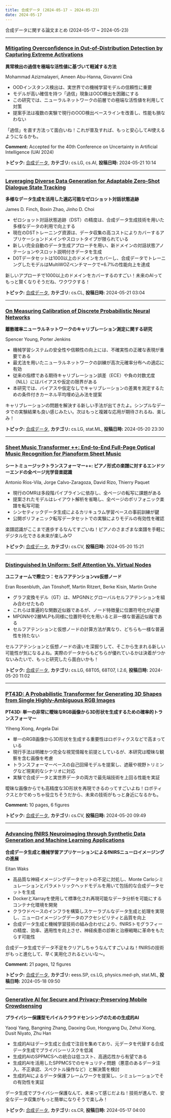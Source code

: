 ```yaml
---
title: 合成データ (2024-05-17 ~ 2024-05-23)
date: 2024-05-17
---
```


合成データに関する論文まとめ (2024-05-17 ~ 2024-05-23)


- - -

### [Mitigating Overconfidence in Out-of-Distribution Detection by Capturing Extreme Activations](http://arxiv.org/abs/2405.12658)

**異常検出の過信を極端な活性値に基づいて軽減する方法**

Mohammad Azizmalayeri, Ameen Abu-Hanna, Giovanni Cinà

- OODインスタンス検出は、実世界での機械学習モデルの信頼性に重要
- モデルが高い確信を持つ「過信」現象はOOD検出を困難にする
- この研究では、ニューラルネットワークの前層での極端な活性値を利用して対策
- 提案手法は複数の実験で現行のOOD検出ベースラインを改善し、性能も損なわない

「過信」を直す方法って面白いね！これが普及すれば、もっと安心してAI使えるようになるかも。

**Comment:** Accepted for the 40th Conference on Uncertainty in Artificial   Intelligence (UAI 2024)

**トピック:** [合成データ](../../sd), **カテゴリ:** cs.LG, cs.AI, **投稿日時:** 2024-05-21 10:14


- - -

### [Leveraging Diverse Data Generation for Adaptable Zero-Shot Dialogue State Tracking](http://arxiv.org/abs/2405.12468)

**多様なデータ生成を活用した適応可能なゼロショット対話状態追跡**

James D. Finch, Boxin Zhao, Jinho D. Choi

- ゼロショット対話状態追跡（DST）の精度は、合成データ生成技術を用いた多様なデータの利用で向上する
- 現在のDSTトレーニング資源は、データ収集の高コストによりカバーするアプリケーションドメインやスロットタイプが限られている
- 新しい完全自動のデータ生成アプローチを用い、新ドメインの対話状態アノテーションやスロット説明付きデータを生成
- D0Tデータセットは1000以上のドメインをカバーし、合成データでトレーニングしたモデルはMultiWOZベンチマークで+6.7%の性能向上を達成

新しいアプローチで1000以上のドメインをカバーするのすごい！未来のAIってもっと賢くなりそうだね、ワクワクする！



**トピック:** [合成データ](../../sd), **カテゴリ:** cs.CL, **投稿日時:** 2024-05-21 03:04


- - -

### [On Measuring Calibration of Discrete Probabilistic Neural Networks](http://arxiv.org/abs/2405.12412)

**離散確率ニューラルネットワークのキャリブレーション測定に関する研究**

Spencer Young, Porter Jenkins

- 機械学習システムの安全性や信頼性の向上には、不確実性の正確な表現が重要である
- 最尤法を用いたニューラルネットワークの訓練が高次元確率分布への適応に有効
- 従来の指標である期待キャリブレーション誤差（ECE）や負の対数尤度（NLL）にはバイアスや仮定の限界がある
- 本研究では、バイアスや仮定なしでキャリブレーションの差異を測定するための条件付きカーネル平均埋め込み法を提案

キャリブレーションの問題を解決する新しい手法が出てきたよ。シンプルなデータでの実験結果も良い感じみたい。次はもっと複雑な応用が期待されるね、楽しみ！



**トピック:** [合成データ](../../sd), **カテゴリ:** cs.LG, stat.ML, **投稿日時:** 2024-05-20 23:30


- - -

### [Sheet Music Transformer ++: End-to-End Full-Page Optical Music Recognition for Pianoform Sheet Music](http://arxiv.org/abs/2405.12105)

**シートミュージックトランスフォーマー++: ピアノ形式の楽譜に対するエンドツーエンドの全ページ光学音楽認識**

Antonio Ríos-Vila, Jorge Calvo-Zaragoza, David Rizo, Thierry Paquet

- 現行のOMRは多段階パイプラインに依存し、全ページの転写に課題がある
- 提案されたモデルはレイアウト解析を省略し、全ページのポリフォニック楽譜を転写可能
- シンセティックデータ生成によるカリキュラム学習ベースの事前訓練が鍵
- 公開ポリフォニック転写データセットでの実験によりモデルの有効性を確認

楽譜認識がここまで進歩するなんてすごいね！ピアノのさまざまな楽譜を手軽にデジタル化できる未来が楽しみ♡



**トピック:** [合成データ](../../sd), **カテゴリ:** cs.CV, **投稿日時:** 2024-05-20 15:21


- - -

### [Distinguished In Uniform: Self Attention Vs. Virtual Nodes](http://arxiv.org/abs/2405.11951)

**ユニフォームで際立つ：セルフアテンションvs仮想ノード**

Eran Rosenbluth, Jan Tönshoff, Martin Ritzert, Berke Kisin, Martin Grohe

- グラフ変換モデル（GT）は、MPGNNとグローバルセルフアテンションを組み合わせたもの
- これらは普遍的な関数近似器であるが、ノード特徴量に位置符号化が必要
- MPGNNや2層MLPも同様に位置符号化を用いると非一様な普遍近似器である
- セルフアテンションと仮想ノードの計算方法が異なり、どちらも一様な普遍性を持たない

セルフアテンションと仮想ノードの違いを深掘りして、そこから生まれる新しい可能性が気になるよね。実際のデータからもどちらが優れているかは決着がつかないみたいで、もっと研究したら面白いかも！



**トピック:** [合成データ](../../sd), **カテゴリ:** cs.LG, 68T05, 68T07, I.2.6, **投稿日時:** 2024-05-20 11:02


- - -

### [PT43D: A Probabilistic Transformer for Generating 3D Shapes from Single Highly-Ambiguous RGB Images](http://arxiv.org/abs/2405.11914)

**PT43D: 単一の非常に曖昧なRGB画像から3D形状を生成するための確率的トランスフォーマー**

Yiheng Xiong, Angela Dai

- 単一のRGB画像から3D形状を生成する重要性はロボティクスなどで高まっている
- 現行手法は明確かつ完全な視覚情報を前提としているが、本研究は曖昧な観察を含む画像を考慮
- トランスフォーマーベースの自己回帰モデルを提案し、遮蔽や視野トリミングなど現実的なシナリオに対応
- 実験で合成データと実世界データの両方で最先端技術を上回る性能を実証

曖昧な画像からでも高精度な3D形状を再現できるのってすごいよね！ロボティクスとかでめっちゃ役立ちそうだから、未来の技術がもっと身近になるかも。

**Comment:** 10 pages, 6 figures

**トピック:** [合成データ](../../sd), **カテゴリ:** cs.CV, **投稿日時:** 2024-05-20 09:49


- - -

### [Advancing fNIRS Neuroimaging through Synthetic Data Generation and Machine Learning Applications](http://arxiv.org/abs/2405.11242)

**合成データ生成と機械学習アプリケーションによるfNIRSニューロイメージングの進展**

Eitan Waks

- 高品質な神経イメージングデータセットの不足に対処し、Monte Carloシミュレーションとパラメトリックヘッドモデルを用いて包括的な合成データセットを生成
- DockerとXarrayを使用して標準化され再現可能なデータ分析を可能にするコンテナ化環境を開発
- クラウドベースのインフラを構築しスケーラブルなデータ生成と処理を実現し、ニューロイメージングデータのアクセシビリティと品質を向上
- 合成データ生成と機械学習技術の組み合わせにより、fNIRSトモグラフィーの精度、効率、適用性を向上させ、神経疾患の診断と治療戦略に革命をもたらす可能性

合成データ生成でデータ不足をクリアしちゃうなんてすごいよね！fNIRSの技術がもっと進化して、早く実用化されるといいな～。

**Comment:** 21 pages, 12 figures

**トピック:** [合成データ](../../sd), **カテゴリ:** eess.SP, cs.LG, physics.med-ph, stat.ML, **投稿日時:** 2024-05-18 09:50


- - -

### [Generative AI for Secure and Privacy-Preserving Mobile Crowdsensing](http://arxiv.org/abs/2405.10521)

**プライバシー保護型モバイルクラウドセンシングのための生成的AI**

Yaoqi Yang, Bangning Zhang, Daoxing Guo, Hongyang Du, Zehui Xiong, Dusit Niyato, Zhu Han

- 生成的AIはデータ生成と合成で注目を集めており、元データを代替する合成データ生成でプライバシーリスクを低減
- 生成的AIのSPPMCSへの統合は低コスト、高適応性から有望である
- 生成的AIを活用したSPPMCSでのセキュリティ問題（悪意のあるデータ注入、不正承認、スペクトル操作など）と解決策を検討
- 生成的AIによるデータ保護フレームワークを提案し、シミュレーションでその有効性を実証

データ生成でプライバシー保護なんて、未来って感じだよね！技術が進んで、安全なデータ収集がもっと簡単になりそうで楽しみ！



**トピック:** [合成データ](../../sd), **カテゴリ:** cs.CR, **投稿日時:** 2024-05-17 04:00
